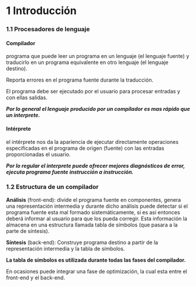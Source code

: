 # 1 Introducción

### 1.1 Procesadores de lenguaje

#### Compilador

programa que puede leer un programa en un lenguaje (el lenguaje fuente) y traducirlo en un programa equivalente en otro lenguaje (el lenguaje destino).

Reporta errores en el programa fuente durante la traducción.

El programa debe ser ejecutado por el usuario para procesar entradas y con ellas salidas.

***Por lo general el lenguaje producido por un compilador es mas rápido que un interprete.***



#### Intérprete

el intérprete nos da la apariencia de ejecutar directamente operaciones especificadas en el programa de origen (fuente) con las entradas proporcionadas el usuario.

***Por lo regular el interprete puede ofrecer mejores diagnósticos de error, ejecuta programa fuente instrucción a instrucción.***



### 1.2 Estructura de un compilador

**Análisis** (front-end): divide el programa fuente en componentes, genera una representación intermedia y durante dicho análisis puede detectar si el programa fuente esta mal formado sistemáticamente, si es así entonces deberá informar al usuario para que los pueda corregir. Esta información la almacena en una estructura llamada tabla de símbolos (que pasara a la parte de síntesis).

**Síntesis** (back-end): Construye  programa destino a partir de la representación intermedia y la tabla de símbolos.



**La tabla de símbolos es utilizada durante todas las fases del compilador.**

En ocasiones puede integrar una fase de optimización, la cual esta entre el front-end y el back-end.

